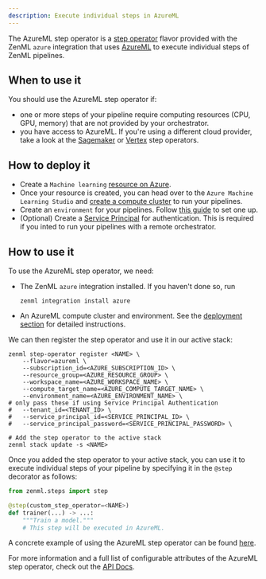 ```yaml
---
description: Execute individual steps in AzureML
---
```


The AzureML step operator is a [step operator](./overview.md) flavor provided with
the ZenML `azure` integration that uses [AzureML](https://azure.microsoft.com/en-us/services/machine-learning/)
to execute individual steps of ZenML pipelines.

## When to use it

You should use the AzureML step operator if:
* one or more steps of your pipeline require computing resources (CPU, GPU, memory) that are
not provided by your orchestrator.
* you have access to AzureML. If you're using a different cloud provider, take 
a look at the [Sagemaker](./amazon_sagemaker.md) or [Vertex](./gcloud_vertexai.md) step operators.

## How to deploy it

* Create a `Machine learning` [resource on Azure](https://docs.microsoft.com/en-us/azure/machine-learning/quickstart-create-resources).
* Once your resource is created, you can head over to the `Azure Machine Learning Studio`
and [create a compute cluster](https://docs.microsoft.com/en-us/azure/machine-learning/quickstart-create-resources#cluster) to run your pipelines.
* Create an `environment` for your pipelines. Follow [this guide](https://docs.microsoft.com/en-us/azure/machine-learning/how-to-manage-environments-in-studio) to set one up.
* (Optional) Create a [Service Principal](https://docs.microsoft.com/en-us/azure/developer/java/sdk/identity-service-principal-auth) for authentication. This is required if you inted to run your pipelines
with a remote orchestrator.
## How to use it

To use the AzureML step operator, we need:
* The ZenML `azure` integration installed. If you haven't done so, run 
    ```shell
    zenml integration install azure
    ```
* An AzureML compute cluster and environment. See the [deployment section](#how-do-you-deploy-it)
for detailed instructions.

We can then register the step operator and use it in our active stack:
```shell
zenml step-operator register <NAME> \
    --flavor=azureml \
    --subscription_id=<AZURE_SUBSCRIPTION_ID> \
    --resource_group=<AZURE_RESOURCE_GROUP> \
    --workspace_name=<AZURE_WORKSPACE_NAME> \
    --compute_target_name=<AZURE_COMPUTE_TARGET_NAME> \
    --environment_name=<AZURE_ENVIRONMENT_NAME> \
# only pass these if using Service Principal Authentication
#   --tenant_id=<TENANT_ID> \
#   --service_principal_id=<SERVICE_PRINCIPAL_ID> \
#   --service_principal_password=<SERVICE_PRINCIPAL_PASSWORD> \

# Add the step operator to the active stack
zenml stack update -s <NAME>
```

Once you added the step operator to your active stack, you can use it to
execute individual steps of your pipeline by specifying it in the `@step` decorator as follows:
```python
from zenml.steps import step

@step(custom_step_operator=<NAME>)
def trainer(...) -> ...:
    """Train a model."""
    # This step will be executed in AzureML.
```

A concrete example of using the AzureML step operator can be found 
[here](https://github.com/zenml-io/zenml/tree/main/examples/step_operator_remote_training).

For more information and a full list of configurable attributes of the AzureML step operator, check out the 
[API Docs](https://apidocs.zenml.io/latest/api_docs/integrations/#zenml.integrations.azure.step_operators.azureml_step_operator.AzureMLStepOperator).
